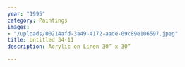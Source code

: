 ```yaml
---
year: "1995"
category: Paintings
images:
- "/uploads/00214afd-3a49-4172-aade-09c89e106597.jpeg"
title: Untitled 34-11
description: Acrylic on Linen 30” x 30”

---
```

